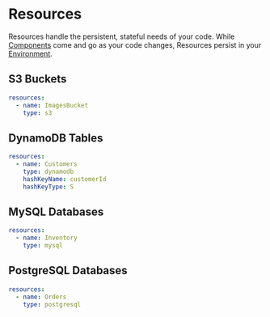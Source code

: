 # Resources

Resources handle the persistent, stateful needs of your code. While [Components]() come and go as your code changes, Resources persist in your [Environment]().

## S3 Buckets
```yaml
resources:
  - name: ImagesBucket
    type: s3
```

## DynamoDB Tables
```yaml
resources:
  - name: Customers
    type: dynamodb
    hashKeyName: customerId
    hashKeyType: S
```

## MySQL Databases
```yaml
resources:
  - name: Inventory
    type: mysql
```

## PostgreSQL Databases
```yaml
resources:
  - name: Orders
    type: postgresql
```